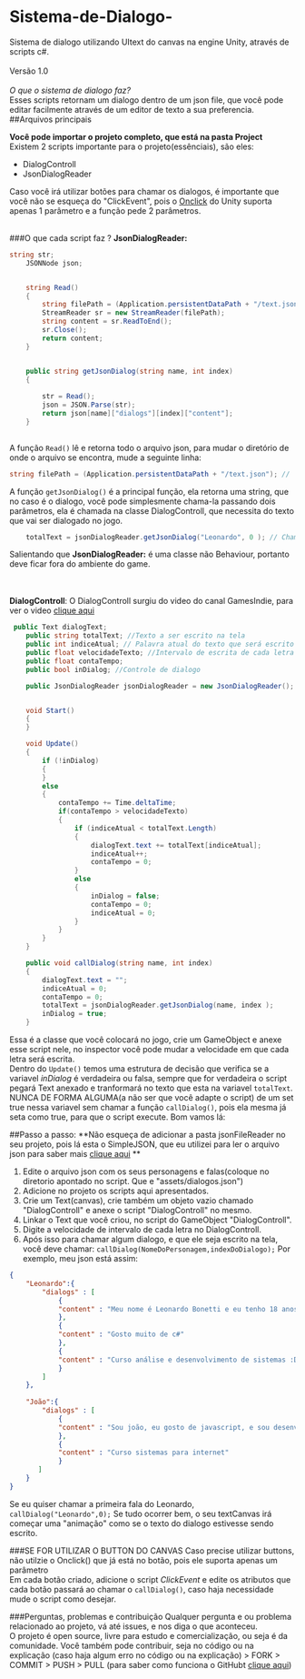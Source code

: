 # Sistema-de-Dialogo-
Sistema de dialogo utilizando UItext do canvas na engine Unity, através de scripts c#. <br> <br>
Versão 1.0<br><br>
*O que o sistema de dialogo faz?*<br>
Esses scripts retornam um dialogo dentro de um json file, que você pode editar facilmente através de um editor de texto a sua preferencia.
##Arquivos principais

**Você pode importar o projeto completo, que está na pasta Project**<br>
Existem 2 scripts importante para o projeto(essênciais), são eles:
* DialogControll
* JsonDialogReader <br>

Caso você irá utilizar botões para chamar os dialogos, é importante que você não se esqueça do "ClickEvent", pois o [Onclick](https://docs.unity3d.com/ScriptReference/UI.Button-onClick.html) do Unity suporta apenas 1 parâmetro e a função pede 2 parâmetros.<br><br>

###O que cada script faz ?
**JsonDialogReader:** <br>
```cs
string str;
    JSONNode json;


    string Read()
    {
        string filePath = (Application.persistentDataPath + "/text.json"); 
        StreamReader sr = new StreamReader(filePath);
        string content = sr.ReadToEnd();
        sr.Close();
        return content;
    }


    public string getJsonDialog(string name, int index)
    {
      
        str = Read();
        json = JSON.Parse(str);
        return json[name]["dialogs"][index]["content"];
    }
    
```

A função `Read()` lê e retorna todo o arquivo json, para  mudar o diretório de onde o arquivo se encontra, mude a seguinte linha:
```cs
string filePath = (Application.persistentDataPath + "/text.json"); //  text.json é o nome do seu arquivo onde está os dialogos
```
A função `getJsonDialog()` é a principal função, ela retorna uma string, que no caso é o dialogo, você pode simplesmente chama-la passando dois parâmetros, ela é chamada na classe DialogControll, que necessita do texto que vai ser dialogado no jogo.
```cs
    totalText = jsonDialogReader.getJsonDialog("Leonardo", 0 ); // Chamando o diálogo(array) 0, do personagem Leonardo.
```
Salientando que **JsonDialogReader:** é uma classe não Behaviour, portanto deve ficar fora do ambiente do game.

<br><br>
**DialogControll**: O DialogControll surgiu do video do canal GamesIndie, para ver o video [clique aqui](https://www.youtube.com/watch?v=U572sXp21DU)<br> 
```cs
 public Text dialogText; 
    public string totalText; //Texto a ser escrito na tela
    public int indiceAtual; // Palavra atual do texto que será escrito na tela
    public float velocidadeTexto; //Intervalo de escrita de cada letra
    public float contaTempo;
    public bool inDialog; //Controle de dialogo

    public JsonDialogReader jsonDialogReader = new JsonDialogReader();


    void Start()
    {
    }

    void Update()
    {
        if (!inDialog)
        {
        }
        else
        {
            contaTempo += Time.deltaTime;
            if(contaTempo > velocidadeTexto)
            {
                if (indiceAtual < totalText.Length)
                {
                    dialogText.text += totalText[indiceAtual];
                    indiceAtual++;
                    contaTempo = 0;
                }
                else
                {
                    inDialog = false;
                    contaTempo = 0;
                    indiceAtual = 0;
                }              
            }
        }
    }

	public void callDialog(string name, int index)
    {
        dialogText.text = "";
        indiceAtual = 0;
        contaTempo = 0;
        totalText = jsonDialogReader.getJsonDialog(name, index );
        inDialog = true;
    }
```
Essa é a classe que você colocará no jogo, crie um GameObject e anexe esse script nele, no inspector você pode mudar a velocidade em que cada letra será escrita.<br>
Dentro do `Update()` temos uma estrutura de decisão que verifica se a variavel *inDialog* é verdadeira ou falsa, sempre que for verdadeira o script pegará Text anexado e tranformará no texto que esta na variavel `totalText`. NUNCA DE FORMA ALGUMA(a não ser que você adapte o script) de um set true nessa variavel sem chamar a função ``callDialog()``, pois ela mesma já seta como true, para que o script execute. Bom vamos lá:<br>

##Passo a passo:
**Não esqueça de adicionar a pasta jsonFileReader no seu projeto, pois lá esta o SimpleJSON, que eu utilizei para ler o arquivo json para saber mais [clique aqui](http://wiki.unity3d.com/index.php/SimpleJSON) **

1. Edite o arquivo json com os seus personagens e falas(coloque no diretorio apontado no script. Que e "assets/dialogos.json")
2. Adicione no projeto os scripts aqui apresentados.
3. Crie um Text(canvas), crie também um objeto vazio chamado "DialogControll" e anexe o script "DialogControll" no mesmo. 
4. Linkar o Text que você criou, no script do GameObject "DialogControll".
5. Digite a velocidade de intervalo de cada letra no DialogControll.
6. Após isso para chamar algum dialogo, e que ele seja escrito na tela, você deve chamar: `callDialog(NomeDoPersonagem,indexDoDialogo);` Por exemplo, meu json está assim: 

```json
{
    "Leonardo":{
        "dialogs" : [
            {
            "content" : "Meu nome é Leonardo Bonetti e eu tenho 18 anos, sou estudante de programação :D."
            },
            {
            "content" : "Gosto muito de c#"
            },
            {
            "content" : "Curso análise e desenvolvimento de sistemas :D."
            }
        ]
    },
    
    "João":{
        "dialogs" : [
            {
            "content" : "Sou joão, eu gosto de javascript, e sou desenvolvedor front-end"
            },
            {
            "content" : "Curso sistemas para internet"
            }
	   ] 
    }
}
```
Se eu quiser chamar a primeira fala do Leonardo, ``callDialog("Leonardo",0);`` Se tudo ocorrer bem, o seu textCanvas irá começar uma "animação" como se o texto do dialogo estivesse sendo escrito.<br>

###SE FOR UTILIZAR O BUTTON DO CANVAS
Caso precise utilizar buttons, não utilzie o Onclick() que já está no botão, pois ele suporta apenas um parâmetro<br>
Em cada botão criado, adicione o script *ClickEvent* e edite os atributos que cada botão passará ao chamar o ``callDialog()``, caso haja necessidade mude o script como desejar.<br>

###Perguntas, problemas e contribuição
Qualquer pergunta e ou problema relacionado ao projeto, vá até issues, e nos diga o que aconteceu. <br>
O projeto é open source, livre para estudo e comercialização, ou seja é da comunidade. Você também pode contribuir, seja no código ou na explicação (caso haja algum erro no código ou na explicação) > FORK > COMMIT > PUSH > PULL (para saber como funciona o GitHubt [clique aqui](https://www.youtube.com/watch?v=WVLhm1AMeYE))
